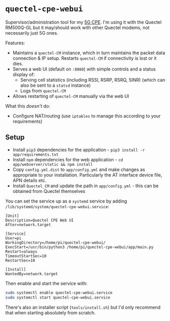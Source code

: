 # `quectel-cpe-webui`

Supervisor/administration tool for my [5G CPE](https://damow.net/5g-home-broadband). I'm using it with the Quectel RM500Q-GL but it may/should work with other Quectel modems, not necessarily just 5G ones.

Features:

* Maintains a `quectel-CM` instance, which in turn maintains the packet data connection & IP setup. Restarts `quectel-CM` if connectivity is lost or it dies.
* Serves a web UI (default on `:8080`) with simple controls and a status display of:
    * Serving cell statistics (including RSSI, RSRP, RSRQ, SINR) (which can also be sent to a `statsd` instance)
    * Logs from `quectel-CM`
* Allows restarting of `quectel-CM` manually via the web UI

What this _doesn't_ do:

* Configure NAT/routing (use `iptables` to manage this according to your requirements)

## Setup

* Install `pip3` dependencies for the application - `pip3 install -r app/requirements.txt`
* Install `npm` dependencies for the web application - `cd app/webserver/static && npm install`
* Copy `config.yml.dist` to `app/config.yml` and make changes as appropriate to your installation. Particularly the AT interface device file, APN details etc.
* Install `Quectel_CM` and update the path in `app/config.yml` - this can be obtained from Quectel themselves

You can set the service up as a `systemd` service by adding `/lib/systemd/system/quectel-cpe-webui.service`:

    [Unit]
    Description=Quectel CPE Web UI
    After=network.target

    [Service]
    User=pi
    WorkingDirectory=/home/pi/quectel-cpe-webui/
    ExecStart=/usr/bin/python3 /home/pi/quectel-cpe-webui/app/main.py
    Restart=always
    TimeoutStartSec=10
    RestartSec=10

    [Install]
    WantedBy=network.target

Then enable and start the service with:

```bash
sudo systemctl enable quectel-cpe-webui.service
sudo systemctl start quectel-cpe-webui.service
```

There's also an installer script (`tools/install.sh`) but I'd only recommend that when starting absolutely from scratch.
